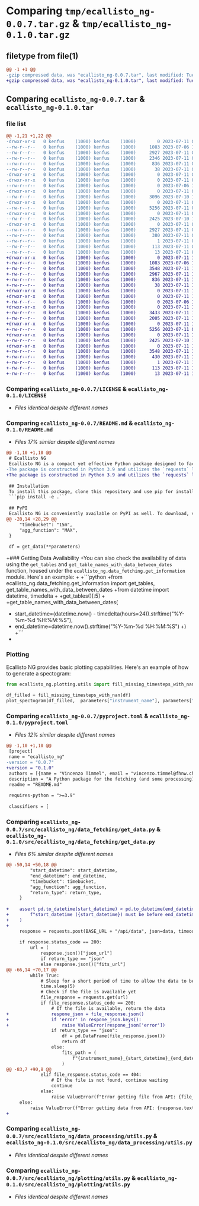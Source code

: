 # Comparing `tmp/ecallisto_ng-0.0.7.tar.gz` & `tmp/ecallisto_ng-0.1.0.tar.gz`

## filetype from file(1)

```diff
@@ -1 +1 @@
-gzip compressed data, was "ecallisto_ng-0.0.7.tar", last modified: Tue Jul 11 08:48:50 2023, max compression
+gzip compressed data, was "ecallisto_ng-0.1.0.tar", last modified: Tue Jul 11 14:51:53 2023, max compression
```

## Comparing `ecallisto_ng-0.0.7.tar` & `ecallisto_ng-0.1.0.tar`

### file list

```diff
@@ -1,21 +1,22 @@
-drwxr-xr-x   0 kenfus    (1000) kenfus    (1000)        0 2023-07-11 08:48:50.071461 ecallisto_ng-0.0.7/
--rw-r--r--   0 kenfus    (1000) kenfus    (1000)     1083 2023-07-06 16:13:05.000000 ecallisto_ng-0.0.7/LICENSE
--rw-r--r--   0 kenfus    (1000) kenfus    (1000)     2927 2023-07-11 08:48:50.071461 ecallisto_ng-0.0.7/PKG-INFO
--rw-r--r--   0 kenfus    (1000) kenfus    (1000)     2346 2023-07-11 08:39:18.000000 ecallisto_ng-0.0.7/README.md
--rw-r--r--   0 kenfus    (1000) kenfus    (1000)      836 2023-07-11 08:48:41.000000 ecallisto_ng-0.0.7/pyproject.toml
--rw-r--r--   0 kenfus    (1000) kenfus    (1000)       38 2023-07-11 08:48:50.071461 ecallisto_ng-0.0.7/setup.cfg
-drwxr-xr-x   0 kenfus    (1000) kenfus    (1000)        0 2023-07-11 08:48:50.071461 ecallisto_ng-0.0.7/src/
-drwxr-xr-x   0 kenfus    (1000) kenfus    (1000)        0 2023-07-11 08:48:50.071461 ecallisto_ng-0.0.7/src/ecallisto_ng/
--rw-r--r--   0 kenfus    (1000) kenfus    (1000)        0 2023-07-06 17:35:07.000000 ecallisto_ng-0.0.7/src/ecallisto_ng/__init__.py
-drwxr-xr-x   0 kenfus    (1000) kenfus    (1000)        0 2023-07-11 08:48:50.071461 ecallisto_ng-0.0.7/src/ecallisto_ng/data_fetching/
--rw-r--r--   0 kenfus    (1000) kenfus    (1000)     3096 2023-07-10 16:52:06.000000 ecallisto_ng-0.0.7/src/ecallisto_ng/data_fetching/get_data.py
-drwxr-xr-x   0 kenfus    (1000) kenfus    (1000)        0 2023-07-11 08:48:50.071461 ecallisto_ng-0.0.7/src/ecallisto_ng/data_processing/
--rw-r--r--   0 kenfus    (1000) kenfus    (1000)     5256 2023-07-11 08:45:15.000000 ecallisto_ng-0.0.7/src/ecallisto_ng/data_processing/utils.py
-drwxr-xr-x   0 kenfus    (1000) kenfus    (1000)        0 2023-07-11 08:48:50.071461 ecallisto_ng-0.0.7/src/ecallisto_ng/plotting/
--rw-r--r--   0 kenfus    (1000) kenfus    (1000)     2425 2023-07-10 17:56:33.000000 ecallisto_ng-0.0.7/src/ecallisto_ng/plotting/utils.py
-drwxr-xr-x   0 kenfus    (1000) kenfus    (1000)        0 2023-07-11 08:48:50.071461 ecallisto_ng-0.0.7/src/ecallisto_ng.egg-info/
--rw-r--r--   0 kenfus    (1000) kenfus    (1000)     2927 2023-07-11 08:48:50.000000 ecallisto_ng-0.0.7/src/ecallisto_ng.egg-info/PKG-INFO
--rw-r--r--   0 kenfus    (1000) kenfus    (1000)      380 2023-07-11 08:48:50.000000 ecallisto_ng-0.0.7/src/ecallisto_ng.egg-info/SOURCES.txt
--rw-r--r--   0 kenfus    (1000) kenfus    (1000)        1 2023-07-11 08:48:50.000000 ecallisto_ng-0.0.7/src/ecallisto_ng.egg-info/dependency_links.txt
--rw-r--r--   0 kenfus    (1000) kenfus    (1000)      113 2023-07-11 08:48:50.000000 ecallisto_ng-0.0.7/src/ecallisto_ng.egg-info/requires.txt
--rw-r--r--   0 kenfus    (1000) kenfus    (1000)       13 2023-07-11 08:48:50.000000 ecallisto_ng-0.0.7/src/ecallisto_ng.egg-info/top_level.txt
+drwxr-xr-x   0 kenfus    (1000) kenfus    (1000)        0 2023-07-11 14:51:53.792578 ecallisto_ng-0.1.0/
+-rw-r--r--   0 kenfus    (1000) kenfus    (1000)     1083 2023-07-06 16:13:05.000000 ecallisto_ng-0.1.0/LICENSE
+-rw-r--r--   0 kenfus    (1000) kenfus    (1000)     3548 2023-07-11 14:51:53.792578 ecallisto_ng-0.1.0/PKG-INFO
+-rw-r--r--   0 kenfus    (1000) kenfus    (1000)     2967 2023-07-11 14:51:23.000000 ecallisto_ng-0.1.0/README.md
+-rw-r--r--   0 kenfus    (1000) kenfus    (1000)      836 2023-07-11 14:51:42.000000 ecallisto_ng-0.1.0/pyproject.toml
+-rw-r--r--   0 kenfus    (1000) kenfus    (1000)       38 2023-07-11 14:51:53.792578 ecallisto_ng-0.1.0/setup.cfg
+drwxr-xr-x   0 kenfus    (1000) kenfus    (1000)        0 2023-07-11 14:51:53.781745 ecallisto_ng-0.1.0/src/
+drwxr-xr-x   0 kenfus    (1000) kenfus    (1000)        0 2023-07-11 14:51:53.781745 ecallisto_ng-0.1.0/src/ecallisto_ng/
+-rw-r--r--   0 kenfus    (1000) kenfus    (1000)        0 2023-07-06 17:35:07.000000 ecallisto_ng-0.1.0/src/ecallisto_ng/__init__.py
+drwxr-xr-x   0 kenfus    (1000) kenfus    (1000)        0 2023-07-11 14:51:53.792578 ecallisto_ng-0.1.0/src/ecallisto_ng/data_fetching/
+-rw-r--r--   0 kenfus    (1000) kenfus    (1000)     3433 2023-07-11 14:37:07.000000 ecallisto_ng-0.1.0/src/ecallisto_ng/data_fetching/get_data.py
+-rw-r--r--   0 kenfus    (1000) kenfus    (1000)     2005 2023-07-11 14:37:47.000000 ecallisto_ng-0.1.0/src/ecallisto_ng/data_fetching/get_information.py
+drwxr-xr-x   0 kenfus    (1000) kenfus    (1000)        0 2023-07-11 14:51:53.792578 ecallisto_ng-0.1.0/src/ecallisto_ng/data_processing/
+-rw-r--r--   0 kenfus    (1000) kenfus    (1000)     5256 2023-07-11 08:45:15.000000 ecallisto_ng-0.1.0/src/ecallisto_ng/data_processing/utils.py
+drwxr-xr-x   0 kenfus    (1000) kenfus    (1000)        0 2023-07-11 14:51:53.792578 ecallisto_ng-0.1.0/src/ecallisto_ng/plotting/
+-rw-r--r--   0 kenfus    (1000) kenfus    (1000)     2425 2023-07-10 17:56:33.000000 ecallisto_ng-0.1.0/src/ecallisto_ng/plotting/utils.py
+drwxr-xr-x   0 kenfus    (1000) kenfus    (1000)        0 2023-07-11 14:51:53.781745 ecallisto_ng-0.1.0/src/ecallisto_ng.egg-info/
+-rw-r--r--   0 kenfus    (1000) kenfus    (1000)     3548 2023-07-11 14:51:53.000000 ecallisto_ng-0.1.0/src/ecallisto_ng.egg-info/PKG-INFO
+-rw-r--r--   0 kenfus    (1000) kenfus    (1000)      430 2023-07-11 14:51:53.000000 ecallisto_ng-0.1.0/src/ecallisto_ng.egg-info/SOURCES.txt
+-rw-r--r--   0 kenfus    (1000) kenfus    (1000)        1 2023-07-11 14:51:53.000000 ecallisto_ng-0.1.0/src/ecallisto_ng.egg-info/dependency_links.txt
+-rw-r--r--   0 kenfus    (1000) kenfus    (1000)      113 2023-07-11 14:51:53.000000 ecallisto_ng-0.1.0/src/ecallisto_ng.egg-info/requires.txt
+-rw-r--r--   0 kenfus    (1000) kenfus    (1000)       13 2023-07-11 14:51:53.000000 ecallisto_ng-0.1.0/src/ecallisto_ng.egg-info/top_level.txt
```

### Comparing `ecallisto_ng-0.0.7/LICENSE` & `ecallisto_ng-0.1.0/LICENSE`

 * *Files identical despite different names*

### Comparing `ecallisto_ng-0.0.7/README.md` & `ecallisto_ng-0.1.0/README.md`

 * *Files 17% similar despite different names*

```diff
@@ -1,10 +1,10 @@
 # Ecallisto NG 
 Ecallisto NG is a compact yet effective Python package designed to facilitate seamless interaction with the Ecallisto API. 
-The package is constructed in Python 3.9 and utilizes the `requests` library to directly access the Ecallisto API via the link: [https://v000792.fhnw.ch/api/data](https://v000792.fhnw.ch/api/data).
+The package is constructed in Python 3.9 and utilizes the `requests` library to directly access the Ecallisto API via the link: [https://v000792.fhnw.ch/api/redoc](https://v000792.fhnw.ch/api/redoc).
 
 ## Installation
 To install this package, clone this repository and use pip for installation. Execute the following command in your terminal:
 ```pip install -e .```
 
 ## PyPI
 Ecallisto NG is conveniently available on PyPI as well. To download, visit the following link: [https://pypi.org/project/ecallisto-ng/](https://pypi.org/project/ecallisto-ng/)
@@ -28,14 +28,29 @@
     "timebucket": "15m",
     "agg_function": "MAX",
 }
 
 df = get_data(**parameters)
 ```
 
+### Getting Data Availability
+You can also check the availability of data using the `get_tables` and `get_table_names_with_data_between_dates` function, housed under the `ecallisto_ng.data_fetching.get_information` module. Here's an example:
+
+```python
+from ecallisto_ng.data_fetching.get_information import get_tables, get_table_names_with_data_between_dates
+from datetime import datetime, timedelta
+
+get_tables()[:5]
+
+get_table_names_with_data_between_dates(
+    start_datetime=(datetime.now() - timedelta(hours=24)).strftime("%Y-%m-%d %H:%M:%S"),
+    end_datetime=datetime.now().strftime("%Y-%m-%d %H:%M:%S")
+)
+```
+
 ### Plotting 
 Ecallisto NG provides basic plotting capabilities. Here's an example of how to generate a spectogram:
 ```python
 from ecallisto_ng.plotting.utils import fill_missing_timesteps_with_nan, plot_spectogram
 
 df_filled = fill_missing_timesteps_with_nan(df)
 plot_spectogram(df_filled,  parameters["instrument_name"], parameters["start_datetime"], parameters["end_datetime"])
```

### Comparing `ecallisto_ng-0.0.7/pyproject.toml` & `ecallisto_ng-0.1.0/pyproject.toml`

 * *Files 12% similar despite different names*

```diff
@@ -1,10 +1,10 @@
 [project]
 name = "ecallisto_ng"
-version = "0.0.7"
+version = "0.1.0"
 authors = [{name = "Vincenzo Timmel", email = "vincenzo.timmel@fhnw.ch"}]
 description = "A Python package for the fetching (and some processing) of eCallisto data via the eCallisto API."
 readme = "README.md"
 
 requires-python = ">=3.9"
 
 classifiers = [
```

### Comparing `ecallisto_ng-0.0.7/src/ecallisto_ng/data_fetching/get_data.py` & `ecallisto_ng-0.1.0/src/ecallisto_ng/data_fetching/get_data.py`

 * *Files 6% similar despite different names*

```diff
@@ -50,14 +50,18 @@
         "start_datetime": start_datetime,
         "end_datetime": end_datetime,
         "timebucket": timebucket,
         "agg_function": agg_function,
         "return_type": return_type,
     }
 
+    assert pd.to_datetime(start_datetime) < pd.to_datetime(end_datetime), (
+        f"start_datetime ({start_datetime}) must be before end_datetime ({end_datetime})"
+    )
+
     response = requests.post(BASE_URL + "/api/data", json=data, timeout=180)
 
     if response.status_code == 200:
         url = (
             response.json()["json_url"]
             if return_type == "json"
             else response.json()["fits_url"]
@@ -66,14 +70,17 @@
         while True:
             # Sleep for a short period of time to allow the data to be fetched
             time.sleep(5)
             # Check if the file is available yet
             file_response = requests.get(url)
             if file_response.status_code == 200:
                 # If the file is available, return the data
+                respone_json = file_response.json()
+                if 'error' in respone_json.keys():
+                    raise ValueError(respone_json['error'])
                 if return_type == "json":
                     df = pd.DataFrame(file_response.json())
                     return df
                 else:
                     fits_path = (
                         f"{instrument_name}_{start_datetime}_{end_datetime}.fits"
                     )
@@ -83,7 +90,8 @@
             elif file_response.status_code == 404:
                 # If the file is not found, continue waiting
                 continue
             else:
                 raise ValueError(f"Error getting file from API: {file_response.text}")
     else:
         raise ValueError(f"Error getting data from API: {response.text}")
+
```

### Comparing `ecallisto_ng-0.0.7/src/ecallisto_ng/data_processing/utils.py` & `ecallisto_ng-0.1.0/src/ecallisto_ng/data_processing/utils.py`

 * *Files identical despite different names*

### Comparing `ecallisto_ng-0.0.7/src/ecallisto_ng/plotting/utils.py` & `ecallisto_ng-0.1.0/src/ecallisto_ng/plotting/utils.py`

 * *Files identical despite different names*

